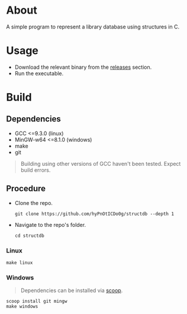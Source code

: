 # About

A simple program to represent a library database using structures in C.

# Usage

- Download the relevant binary from the [releases](https://github.com/hyPnOtICDo0g/structdb/releases/latest) section.
- Run the executable.

# Build

## Dependencies

- GCC <=9.3.0 (linux)
- MinGW-w64 <=8.1.0 (windows)
- make
- git

> Building using other versions of GCC haven't been tested. Expect build errors.

## Procedure

- Clone the repo.

    ```
    git clone https://github.com/hyPnOtICDo0g/structdb --depth 1
    ```

- Navigate to the repo's folder.

    ```
    cd structdb
    ```

### Linux

```
make linux
````

### Windows

> Dependencies can be installed via [scoop](https://scoop.sh).

```
scoop install git mingw
make windows
```
